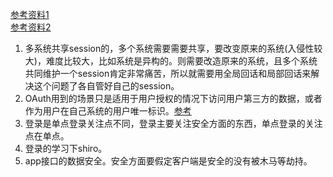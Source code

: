 [参考资料1](https://www.zhihu.com/people/yang-shuai-83-7/answers)  
[参考资料2](http://www.imooc.com/u/2245641/articles?page=2)   
1. 多系统共享session的，多个系统需要需要共享，要改变原来的系统(入侵性较大)，难度比较大，比如系统是异构的。则需要改造原来的系统，且多个系统共同维护一个session肯定非常痛苦，所以就需要用全局回话和局部回话来解决这个问题了各自管好自己的session。   
1. OAuth用到的场景只是适用于用户授权的情况下访问用户第三方的数据，或者作为用户在自己系统的用户唯一标识。[参考](http://www.ruanyifeng.com/blog/2014/05/oauth_2_0.html)   
1. 登录是单点登录关注点不同，登录主要关注安全方面的东西，单点登录的关注点在单点。    
1. 登录的学习下shiro。   
1. app接口的数据安全。安全方面要假定客户端是安全的没有被木马等劫持。
